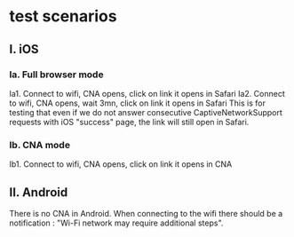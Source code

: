 test scenarios
================

I. iOS
--------

### Ia. Full browser mode

Ia1. Connect to wifi, CNA opens, click on link it opens in Safari
Ia2. Connect to wifi, CNA opens, wait 3mn, click on link it opens in Safari
    This is for testing that even if we do not answer consecutive CaptiveNetworkSupport
    requests with iOS "success" page, the link will still open in Safari.


### Ib. CNA mode

Ib1. Connect to wifi, CNA opens, click on link it opens in CNA


II. Android
------------

There is no CNA in Android. 
When connecting to the wifi there should be a notification : "Wi-Fi network may require additional steps".